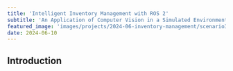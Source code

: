 ```yaml
---
title: 'Intelligent Inventory Management with ROS 2'
subtitle: 'An Application of Computer Vision in a Simulated Environment'
featured_image: 'images/projects/2024-06-inventory-management/scenario3.gif'
date: 2024-06-10
---
```


## Introduction
